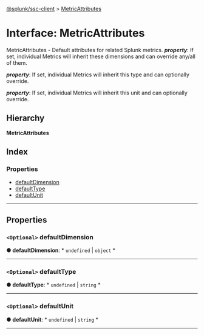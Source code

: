 [@splunk/ssc-client](../README.md) > [MetricAttributes](../interfaces/metricattributes.md)

# Interface: MetricAttributes

MetricAttributes - Default attributes for related Splunk metrics.
*__property__*: If set, individual Metrics will inherit these dimensions and can override any/all of them.

*__property__*: If set, individual Metrics will inherit this type and can optionally override.

*__property__*: If set, individual Metrics will inherit this unit and can optionally override.

## Hierarchy

**MetricAttributes**

## Index

### Properties

* [defaultDimension](metricattributes.md#defaultdimension)
* [defaultType](metricattributes.md#defaulttype)
* [defaultUnit](metricattributes.md#defaultunit)

---

## Properties

<a id="defaultdimension"></a>

### `<Optional>` defaultDimension

**● defaultDimension**: * `undefined` &#124; `object`
*

___
<a id="defaulttype"></a>

### `<Optional>` defaultType

**● defaultType**: * `undefined` &#124; `string`
*

___
<a id="defaultunit"></a>

### `<Optional>` defaultUnit

**● defaultUnit**: * `undefined` &#124; `string`
*

___


